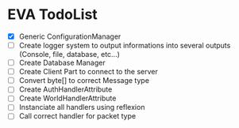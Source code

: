 # EVA TodoList
 - [x] Generic ConfigurationManager
 - [ ] Create logger system to output informations into several outputs (Console, file, database, etc...)
 - [ ] Create Database Manager
 - [ ] Create Client Part to connect to the server
 - [ ] Convert byte[] to correct Message type
 - [ ] Create AuthHandlerAttribute
 - [ ] Create WorldHandlerAttribute
 - [ ] Instanciate all handlers using reflexion 
 - [ ] Call correct handler for packet type